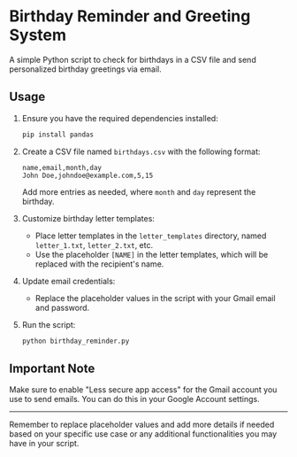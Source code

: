# Birthday Reminder and Greeting System

A simple Python script to check for birthdays in a CSV file and send personalized birthday greetings via email.

## Usage

1. Ensure you have the required dependencies installed:

    ```bash
    pip install pandas
    ```

2. Create a CSV file named `birthdays.csv` with the following format:

    ```csv
    name,email,month,day
    John Doe,johndoe@example.com,5,15
    ```

    Add more entries as needed, where `month` and `day` represent the birthday.

3. Customize birthday letter templates:

    - Place letter templates in the `letter_templates` directory, named `letter_1.txt`, `letter_2.txt`, etc.
    - Use the placeholder `[NAME]` in the letter templates, which will be replaced with the recipient's name.

4. Update email credentials:

    - Replace the placeholder values in the script with your Gmail email and password.

5. Run the script:

    ```bash
    python birthday_reminder.py
    ```

## Important Note

Make sure to enable "Less secure app access" for the Gmail account you use to send emails. You can do this in your Google Account settings.

---

Remember to replace placeholder values and add more details if needed based on your specific use case or any additional functionalities you may have in your script.
